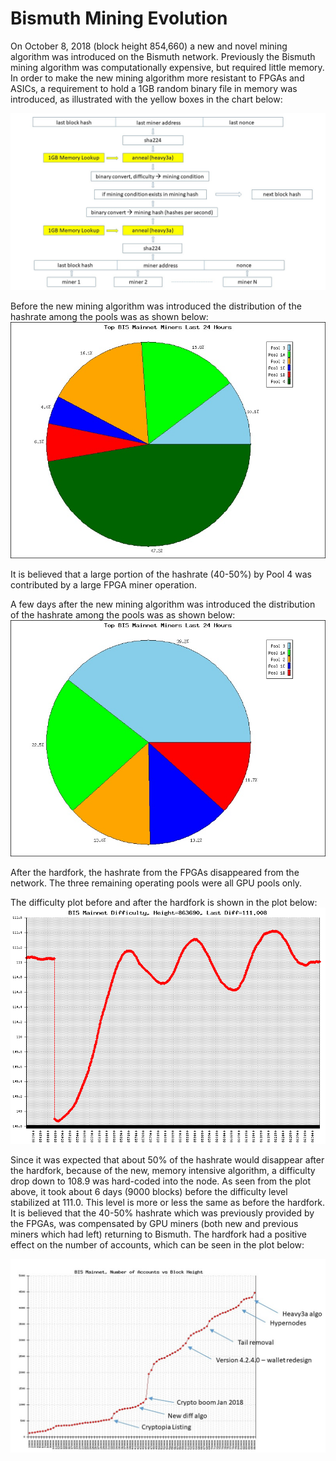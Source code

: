 # Bismuth Mining Evolution

On October 8, 2018 (block height 854,660) a new and novel mining algorithm was introduced on the Bismuth network. Previously the Bismuth mining algorithm was computationally expensive, but required little memory. In order to make the new mining algorithm more resistant to FPGAs and ASICs, a requirement to hold a 1GB random binary file in memory was introduced, as illustrated with the yellow boxes in the chart below:  

<img src="Bismuth-anneal.jpg" alt="New Bismuth mining algo">  

Before the new mining algorithm was introduced the distribution of the hashrate among the pools was as shown below:  
<img src="pools-854660.jpg" alt="Pools before the fork">  

It is believed that a large portion of the hashrate (40-50%) by Pool 4 was contributed by a large FPGA miner operation.

A few days after the new mining algorithm was introduced the distribution of the hashrate among the pools was as shown below:  
<img src="pools-863318.jpg" alt="Pools after the fork">  

After the hardfork, the hashrate from the FPGAs disappeared from the network. The three remaining operating pools were all GPU pools only.

The difficulty plot before and after the hardfork is shown in the plot below:   
<img src="diffhist-hf.png" alt="Diff before and after hf">  

Since it was expected that about 50% of the hashrate would disappear after the hardfork, because of the new, memory intensive algorithm, a difficulty drop down to 108.9 was hard-coded into the node. As seen from the plot above, it took about 6 days (9000 blocks) before the difficulty level stabilized at 111.0. This level is more or less the same as before the hardfork. It is believed that the 40-50% hashrate which was previously provided by the FPGAs, was compensated by GPU miners (both new and previous miners which had left) returning to Bismuth. The hardfork had a positive effect on the number of accounts, which can be seen in the plot below:  

<img src="N_accounts.jpg" alt="Number of accounts">  

